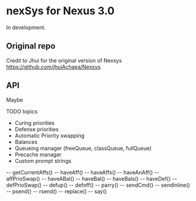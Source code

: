 # nexSys for Nexus 3.0

In development.

## Original repo

Credit to Jhui for the original version of Nexsys
https://github.com/jhuiAchaea/Nexsys

## API

Maybe

TODO topics

- Curing priorities
- Defense priorities
- Automatic Priority swapping
- Balances
- Queueing manager (freeQueue, classQueue, fullQueue)
- Precache manager
- Custom prompt strings

-- getCurrentAffs()
-- haveAff()
-- haveAffs()
-- haveAnAff()
-- affPrioSwap()
-- haveABal()
-- haveBal()
-- haveBals()
-- haveDef()
-- defPrioSwap()
-- defup()
-- defoff()
-- parry()
-- sendCmd()
-- sendInline()
-- psend()
-- rsend()
-- replace()
-- say()
